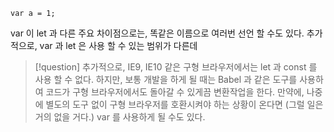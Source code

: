 ```
var a = 1;
```

var 이 let 과 다른 주요 차이점으로는, 똑같은 이름으로 여러번 선언 할 수도 있다. 추가적으로, var 과 let 은 사용 할 수 있는 범위가 다른데

> [!question]
추가적으로, IE9, IE10 같은 구형 브라우저에서는 let 과 const 를 사용 할 수 없다. 하지만, 보통 개발을 하게 될 때는 Babel 과 같은 도구를 사용하여 코드가 구형 브라우저에서도 돌아갈 수 있게끔 변환작업을 한다. 만약에, 나중에 별도의 도구 없이 구형 브라우저를 호환시켜야 하는 상황이 온다면 (그럴 일은 거의 없을 거다.) var 를 사용하게 될 수도 있다.
